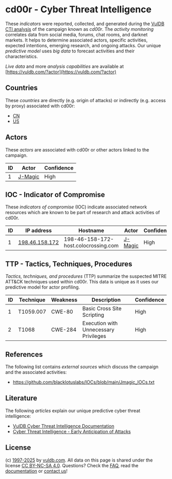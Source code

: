# cd00r - Cyber Threat Intelligence

These _indicators_ were reported, collected, and generated during the [VulDB CTI analysis](https://vuldb.com/?kb.cti) of the campaign known as _cd00r_. The _activity monitoring_ correlates data from social media, forums, chat rooms, and darknet markets. It helps to determine associated actors, specific activities, expected intentions, emerging research, and ongoing attacks. Our unique _predictive model_ uses _big data_ to forecast activities and their characteristics.

_Live data_ and more _analysis capabilities_ are available at [https://vuldb.com/?actor](https://vuldb.com/?actor)

## Countries

These _countries_ are directly (e.g. origin of attacks) or indirectly (e.g. access by proxy) associated with cd00r:

* [CN](https://vuldb.com/?country.cn)
* [US](https://vuldb.com/?country.us)

## Actors

These _actors_ are associated with cd00r or other actors linked to the campaign.

ID | Actor | Confidence
-- | ----- | ----------
1 | [J-Magic](https://vuldb.com/?actor.j-magic) | High

## IOC - Indicator of Compromise

These _indicators of compromise_ (IOC) indicate associated network resources which are known to be part of research and attack activities of cd00r.

ID | IP address | Hostname | Actor | Confidence
-- | ---------- | -------- | ----- | ----------
1 | [198.46.158.172](https://vuldb.com/?ip.198.46.158.172) | 198-46-158-172-host.colocrossing.com | [J-Magic](https://vuldb.com/?actor.j-magic) | High

## TTP - Tactics, Techniques, Procedures

_Tactics, techniques, and procedures_ (TTP) summarize the suspected MITRE ATT&CK techniques used within cd00r. This data is unique as it uses our predictive model for actor profiling.

ID | Technique | Weakness | Description | Confidence
-- | --------- | -------- | ----------- | ----------
1 | T1059.007 | CWE-80 | Basic Cross Site Scripting | High
2 | T1068 | CWE-284 | Execution with Unnecessary Privileges | High

## References

The following list contains _external sources_ which discuss the campaign and the associated activities:

* https://github.com/blacklotuslabs/IOCs/blob/main/Jmagic_IOCs.txt

## Literature

The following _articles_ explain our unique predictive cyber threat intelligence:

* [VulDB Cyber Threat Intelligence Documentation](https://vuldb.com/?kb.cti)
* [Cyber Threat Intelligence - Early Anticipation of Attacks](https://www.scip.ch/en/?labs.20201022)

## License

(c) [1997-2025](https://vuldb.com/?kb.changelog) by [vuldb.com](https://vuldb.com/?kb.about). All data on this page is shared under the license [CC BY-NC-SA 4.0](https://creativecommons.org/licenses/by-nc-sa/4.0/). Questions? Check the [FAQ](https://vuldb.com/?kb.faq), read the [documentation](https://vuldb.com/?kb) or [contact us](https://vuldb.com/?contact)!
